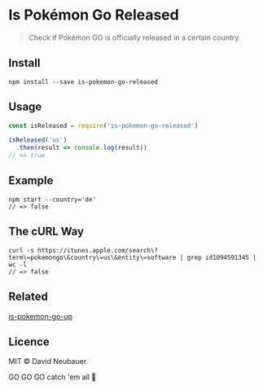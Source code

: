 # Is Pokémon Go Released

> Check if Pokémon GO is officially released in a certain country.

## Install

```
npm install --save is-pokemon-go-released
```

## Usage

```js
const isReleased = require('is-pokemon-go-released')

isReleased('us')
  .then(result => console.log(result))
// => true
```

## Example

```
npm start --country='de'
// => false
```

## The cURL Way

```
curl -s https://itunes.apple.com/search\?term\=pokemongo\&country\=us\&entity\=software | grep id1094591345 | wc -l
// => false
```

## Related

[is-pokemon-go-up](https://github.com/sotojuan/is-pokemon-go-up/blob/master/readme.md)

## Licence
 
MIT © David Neubauer

GO GO GO catch 'em all 🏃
